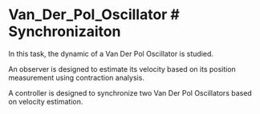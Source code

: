 # Van_Der_Pol_Oscillator # Synchronizaiton

In this task, the dynamic of a Van Der Pol Oscillator is studied.

An observer is designed to estimate its velocity based on its position measurement using contraction analysis.

A controller is designed to synchronize two Van Der Pol Oscillators based on velocity estimation.
